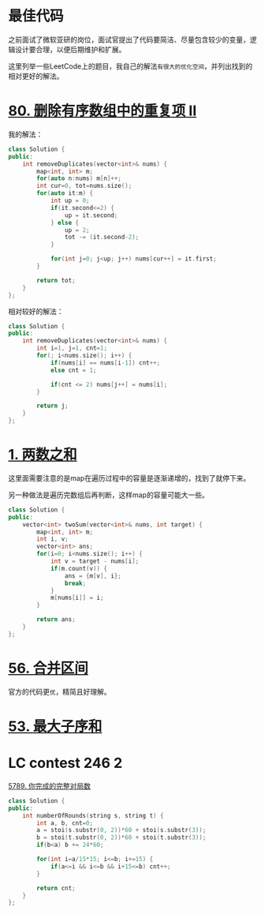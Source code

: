 # 最佳代码

之前面试了微软亚研的岗位，面试官提出了代码要简洁、尽量包含较少的变量，逻辑设计要合理，以便后期维护和扩展。

这里列举一些LeetCode上的题目，我自己的解法`有很大的优化空间`，并列出找到的相对更好的解法。

# [80. 删除有序数组中的重复项 II](https://leetcode-cn.com/problems/remove-duplicates-from-sorted-array-ii/)

我的解法：
```cpp
class Solution {
public:
    int removeDuplicates(vector<int>& nums) {
        map<int, int> m;
        for(auto n:nums) m[n]++;
        int cur=0, tot=nums.size();
        for(auto it:m) {
            int up = 0;
            if(it.second<=2) {
                up = it.second;
            } else {
                up = 2;
                tot -= (it.second-2);
            }

            for(int j=0; j<up; j++) nums[cur++] = it.first;
        }

        return tot;
    }
};
```

相对较好的解法：
```cpp
class Solution {
public:
    int removeDuplicates(vector<int>& nums) {
        int i=1, j=1, cnt=1;
        for(; i<nums.size(); i++) {
            if(nums[i] == nums[i-1]) cnt++;
            else cnt = 1;

            if(cnt <= 2) nums[j++] = nums[i];
        }

        return j;
    }
};
```

# [1. 两数之和](https://leetcode-cn.com/problems/two-sum/)
这里面需要注意的是map在遍历过程中的容量是逐渐递增的，找到了就停下来。

另一种做法是遍历完数组后再判断，这样map的容量可能大一些。
```cpp
class Solution {
public:
    vector<int> twoSum(vector<int>& nums, int target) {
        map<int, int> m;
        int i, v;
        vector<int> ans;
        for(i=0; i<nums.size(); i++) {
            int v = target - nums[i];
            if(m.count(v)) {
                ans = {m[v], i};
                break;
            }
            m[nums[i]] = i;
        }

        return ans;
    }
};
```

# [56. 合并区间](https://leetcode-cn.com/problems/merge-intervals/)
官方的代码更`优`，精简且好理解。

# [53. 最大子序和](https://leetcode-cn.com/problems/maximum-subarray/)

# LC contest 246 2
[5789. 你完成的完整对局数](https://leetcode-cn.com/contest/weekly-contest-246/problems/the-number-of-full-rounds-you-have-played/)
```cpp
class Solution {
public:
    int numberOfRounds(string s, string t) {
        int a, b, cnt=0;
        a = stoi(s.substr(0, 2))*60 + stoi(s.substr(3));
        b = stoi(t.substr(0, 2))*60 + stoi(t.substr(3));
        if(b<a) b += 24*60;

        for(int i=a/15*15; i<=b; i+=15) {
            if(a<=i && i<=b && i+15<=b) cnt++;
        }

        return cnt;
    }
};
```